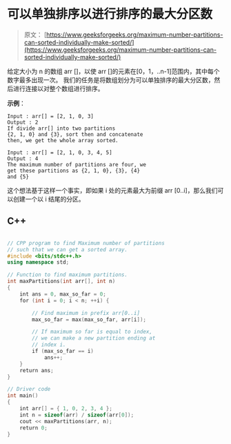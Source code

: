 # 可以单独排序以进行排序的最大分区数

> 原文： [https://www.geeksforgeeks.org/maximum-number-partitions-can-sorted-individually-make-sorted/](https://www.geeksforgeeks.org/maximum-number-partitions-can-sorted-individually-make-sorted/)

给定大小为 n 的数组 arr []，以使 arr []的元素在[0，1，..n-1]范围内，其中每个数字最多出现一次。 我们的任务是将数组划分为可以单独排序的最大分区数，然后进行连接以对整个数组进行排序。

**示例**：

```
Input : arr[] = [2, 1, 0, 3]
Output : 2
If divide arr[] into two partitions
{2, 1, 0} and {3}, sort then and concatenate
then, we get the whole array sorted.

Input : arr[] = [2, 1, 0, 3, 4, 5]
Output : 4
The maximum number of partitions are four, we
get these partitions as {2, 1, 0}, {3}, {4} 
and {5}

```



这个想法基于这样一个事实，即如果 i 处的元素最大为前缀 arr [0..i]，那么我们可以创建一个以 i 结尾的分区。

## C++ 

```cpp

// CPP program to find Maximum number of partitions 
// such that we can get a sorted array. 
#include <bits/stdc++.h> 
using namespace std; 

// Function to find maximum partitions. 
int maxPartitions(int arr[], int n) 
{ 
    int ans = 0, max_so_far = 0; 
    for (int i = 0; i < n; ++i) { 

        // Find maximum in prefix arr[0..i] 
        max_so_far = max(max_so_far, arr[i]); 

        // If maximum so far is equal to index, 
        // we can make a new partition ending at 
        // index i. 
        if (max_so_far == i) 
            ans++; 
    } 
    return ans; 
} 

// Driver code 
int main() 
{ 
    int arr[] = { 1, 0, 2, 3, 4 }; 
    int n = sizeof(arr) / sizeof(arr[0]); 
    cout << maxPartitions(arr, n); 
    return 0; 
} 

```